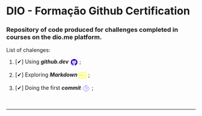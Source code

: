 # **DIO - Formação Github Certification**

### Repository of code produced for challenges completed in courses on the dio.me platform.

List of chalenges:

1. [&#10004;] Using ***github.dev*** <svg xmlns="http://www.w3.org/2000/svg" width="1.5em" style="vertical-align: middle;" viewBox="0 0 48 48"><path fill="#2100c4" d="M24,4C12.954,4,4,12.954,4,24c0,8.887,5.801,16.411,13.82,19.016h12.36 C38.199,40.411,44,32.887,44,24C44,12.954,35.046,4,24,4z"></path><path fill="#ddbaff" d="M37,23.5c0-2.897-0.875-4.966-2.355-6.424C35.591,15.394,34.339,12,34.339,12 c-2.5,0.5-4.367,1.5-5.609,2.376C27.262,14.115,25.671,14,24,14c-1.71,0-3.339,0.118-4.834,0.393 c-1.242-0.879-3.115-1.889-5.632-2.393c0,0-1.284,3.492-0.255,5.146C11.843,18.6,11,20.651,11,23.5 c0,6.122,3.879,8.578,9.209,9.274C19.466,33.647,19,34.764,19,36l0,0.305c-0.163,0.045-0.332,0.084-0.514,0.108 c-1.107,0.143-2.271,0-2.833-0.333c-0.562-0.333-1.229-1.083-1.729-1.813c-0.422-0.616-1.263-2.032-3.416-1.979 c-0.376-0.01-0.548,0.343-0.5,0.563c0.043,0.194,0.213,0.5,0.896,0.75c0.685,0.251,1.063,0.854,1.438,1.458 c0.418,0.674,0.417,2.468,2.562,3.416c1.53,0.677,2.988,0.594,4.097,0.327l0.001,3.199c0,0.639-0.585,1.125-1.191,1.013 C19.755,43.668,21.833,44,24,44c2.166,0,4.243-0.332,6.19-0.984C29.584,43.127,29,42.641,29,42.002L29,36 c0-1.236-0.466-2.353-1.209-3.226C33.121,32.078,37,29.622,37,23.5z"></path><path fill="#ddbaff" d="M15,18l3.838-1.279c1.01-0.337,1.231-1.684,0.365-2.302l-0.037-0.026 c-2.399,0.44-4.445,1.291-5.888,2.753C13.596,17.658,14.129,18,15,18z"></path><path fill="#ddbaff" d="M28.693,14.402c-0.878,0.623-0.655,1.987,0.366,2.327L32.872,18c0.913,0,1.461-0.37,1.773-0.924 c-1.46-1.438-3.513-2.274-5.915-2.701C28.717,14.384,28.705,14.393,28.693,14.402z"></path><path fill="#ddbaff" d="M24,31c-1.525,0-2.874,0.697-3.791,1.774C21.409,32.931,22.681,33,24,33s2.591-0.069,3.791-0.226 C26.874,31.697,25.525,31,24,31z"></path></svg> ;



2.  [&#10004;] Exploring ***Markdown*** <svg xmlns="http://www.w3.org/2000/svg" width="1.5em" style="vertical-align: middle;" fill="yellow" viewBox="0 0 16 16"><path d="M14 3a1 1 0 0 1 1 1v8a1 1 0 0 1-1 1H2a1 1 0 0 1-1-1V4a1 1 0 0 1 1-1zM2 2a2 2 0 0 0-2 2v8a2 2 0 0 0 2 2h12a2 2 0 0 0 2-2V4a2 2 0 0 0-2-2z"/><path fill-rule="evenodd" d="M9.146 8.146a.5.5 0 0 1 .708 0L11.5 9.793l1.646-1.647a.5.5 0 0 1 .708.708l-2 2a.5.5 0 0 1-.708 0l-2-2a.5.5 0 0 1 0-.708"/><path fill-rule="evenodd" d="M11.5 5a.5.5 0 0 1 .5.5v4a.5.5 0 0 1-1 0v-4a.5.5 0 0 1 .5-.5"/><path d="M3.56 11V7.01h.056l1.428 3.239h.774l1.42-3.24h.056V11h1.073V5.001h-1.2l-1.71 3.894h-.039l-1.71-3.894H2.5V11z"/></svg> ;

3. [&#10004;] Doing the first ***commit*** <svg alt="Markdown icon" xmlns="http://www.w3.org/2000/svg" width="1.5em" style="vertical-align: middle;" viewBox="0 0 64 64"> <linearGradient id="SVGID_1__xBKl2pdJg5kk_gr1" x1="32" x2="32" y1="5.34" y2="56.998" gradientUnits="userSpaceOnUse"><stop offset="0" stop-color="#1a6dff"></stop><stop offset="1" stop-color="#c822ff"></stop></linearGradient><path fill="url(#SVGID_1__xBKl2pdJg5kk_gr1)" d="M57.9,28.5L35.5,6.1c-0.9-0.9-2.2-1.5-3.5-1.5s-2.6,0.5-3.5,1.5L6.1,28.5c-0.9,0.9-1.5,2.2-1.5,3.5	s0.5,2.6,1.5,3.5l22.3,22.3c0.9,0.9,2.2,1.5,3.5,1.5s2.6-0.5,3.5-1.5l22.3-22.3c0.9-0.9,1.5-2.2,1.5-3.5S58.8,29.4,57.9,28.5z M56.5,34.1L34.1,56.5c-1.1,1.1-3.1,1.1-4.2,0L7.5,34.1C7,33.6,6.7,32.8,6.7,32s0.3-1.6,0.9-2.1l16-16l6.5,6.5h0V43h2V22.4	l10.8,10.8l1.4-1.4L24.9,12.5l5-5C30.4,7,31.2,6.7,32,6.7s1.6,0.3,2.1,0.9l22.3,22.3c0.6,0.6,0.9,1.3,0.9,2.1S57,33.6,56.5,34.1z"></path><linearGradient id="SVGID_2__xBKl2pdJg5kk_gr2" x1="31" x2="31" y1="39" y2="47.213" gradientUnits="userSpaceOnUse"><stop offset="0" stop-color="#6dc7ff"></stop><stop offset="1" stop-color="#e6abff"></stop></linearGradient><circle cx="31" cy="43" r="4" fill="url(#SVGID_2__xBKl2pdJg5kk_gr2)"></circle><linearGradient id="SVGID_3__xBKl2pdJg5kk_gr3" x1="31" x2="31" y1="17.043" y2="24.326" gradientUnits="userSpaceOnUse"><stop offset="0" stop-color="#6dc7ff"></stop><stop offset="1" stop-color="#e6abff"></stop></linearGradient><circle cx="31" cy="21" r="4" fill="url(#SVGID_3__xBKl2pdJg5kk_gr3)"></circle><g><linearGradient id="SVGID_4__xBKl2pdJg5kk_gr4" x1="43" x2="43" y1="28.021" y2="35.733" gradientUnits="userSpaceOnUse"><stop offset="0" stop-color="#6dc7ff"></stop><stop offset="1" stop-color="#e6abff"></stop></linearGradient><circle cx="43" cy="32" r="4" fill="url(#SVGID_4__xBKl2pdJg5kk_gr4)"></circle></g></svg> ;

<br>


---

